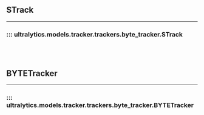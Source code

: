 ## STrack
---
### ::: ultralytics.models.tracker.trackers.byte_tracker.STrack
<br><br>

## BYTETracker
---
### ::: ultralytics.models.tracker.trackers.byte_tracker.BYTETracker
<br><br>
